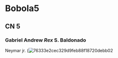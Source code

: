 # Bobola5
## CN 5
### Gabriel Andrew *Rex* S. Baldonado
 Neymar jr. (![76333e2cec329d9feb88f18720debb02](https://github.com/user-attachments/assets/05dd6b2f-14c6-4f27-9719-2804f4989c75)
